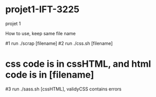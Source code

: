 # projet1-IFT-3225
projet 1


How to use, keep same file name

#1 run ./scrap [filename]
#2 run ./css.sh [filename]
# css code is in cssHTML, and html code is in [filename]

#3 run ./sass.sh [cssHTML], validyCSS contains errors